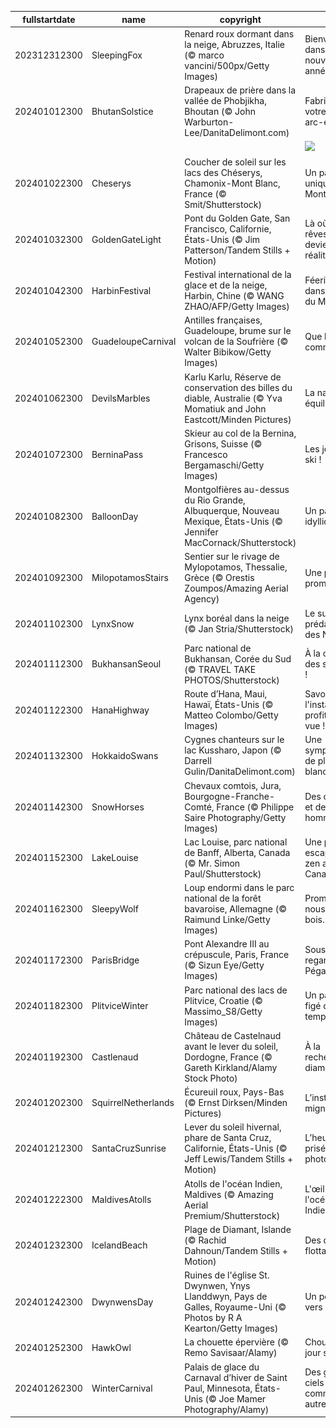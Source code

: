 |fullstartdate|name|copyright|title|image|
|--|--|--|--|--|
202312312300|SleepingFox|Renard roux dormant dans la neige, Abruzzes, Italie (© marco vancini/500px/Getty Images)|Bienvenue dans la nouvelle année !|![](/fr-FR/2024/01/202312312300SleepingFox.jpg)|
202401012300|BhutanSolstice|Drapeaux de prière dans la vallée de Phobjikha, Bhoutan (© John Warburton-Lee/DanitaDelimont.com)|Fabriquez votre propre arc-en-ciel !|![](/fr-FR/2024/01/202401012300BhutanSolstice.jpg)|
||||![](/fr-FR/2024/01/.jpg)|
202401022300|Cheserys|Coucher de soleil sur les lacs des Chéserys, Chamonix-Mont Blanc, France (© Smit/Shutterstock)|Un panorama unique sur le Mont-Blanc|![](/fr-FR/2024/01/202401022300Cheserys.jpg)|
202401032300|GoldenGateLight|Pont du Golden Gate, San Francisco, Californie, États-Unis (© Jim Patterson/Tandem Stills + Motion)|Là où les rêves deviennent réalité !|![](/fr-FR/2024/01/202401032300GoldenGateLight.jpg)|
202401042300|HarbinFestival|Festival international de la glace et de la neige, Harbin, Chine (© WANG ZHAO/AFP/Getty Images)|Féerie glacée dans l'Empire du Milieu|![](/fr-FR/2024/01/202401042300HarbinFestival.jpg)|
202401052300|GuadeloupeCarnival|Antilles françaises, Guadeloupe, brume sur le volcan de la Soufrière (© Walter Bibikow/Getty Images)|Que la fête commence !|![](/fr-FR/2024/01/202401052300GuadeloupeCarnival.jpg)|
202401062300|DevilsMarbles|Karlu Karlu, Réserve de conservation des billes du diable, Australie (© Yva Momatiuk and John Eastcott/Minden Pictures)|La nature en équilibre|![](/fr-FR/2024/01/202401062300DevilsMarbles.jpg)|
202401072300|BerninaPass|Skieur au col de la Bernina, Grisons, Suisse (© Francesco Bergamaschi/Getty Images)|Les joies du ski !|![](/fr-FR/2024/01/202401072300BerninaPass.jpg)|
202401082300|BalloonDay|Montgolfières au-dessus du Rio Grande, Albuquerque, Nouveau Mexique, États-Unis (© Jennifer MacCornack/Shutterstock)|Un paysage idyllique !|![](/fr-FR/2024/01/202401082300BalloonDay.jpg)|
202401092300|MilopotamosStairs|Sentier sur le rivage de Mylopotamos, Thessalie, Grèce (© Orestis Zoumpos/Amazing Aerial Agency)|Une petite promenade ?|![](/fr-FR/2024/01/202401092300MilopotamosStairs.jpg)|
202401102300|LynxSnow|Lynx boréal dans la neige (© Jan Stria/Shutterstock)|Le super-prédateur des Neiges !|![](/fr-FR/2024/01/202401102300LynxSnow.jpg)|
202401112300|BukhansanSeoul|Parc national de Bukhansan, Corée du Sud (© TRAVEL TAKE PHOTOS/Shutterstock)|À la conquête des sommets !|![](/fr-FR/2024/01/202401112300BukhansanSeoul.jpg)|
202401122300|HanaHighway|Route d’Hana, Maui, Hawaï, États-Unis (© Matteo Colombo/Getty Images)|Savourez l'instant et profitez de la vue !|![](/fr-FR/2024/01/202401122300HanaHighway.jpg)|
202401132300|HokkaidoSwans|Cygnes chanteurs sur le lac Kussharo, Japon (© Darrell Gulin/DanitaDelimont.com)|Une symphonie de plumes blanches|![](/fr-FR/2024/01/202401132300HokkaidoSwans.jpg)|
202401142300|SnowHorses|Chevaux comtois, Jura, Bourgogne-Franche-Comté, France (© Philippe Saire Photography/Getty Images)|Des chevaux et des hommes|![](/fr-FR/2024/01/202401142300SnowHorses.jpg)|
202401152300|LakeLouise|Lac Louise, parc national de Banff, Alberta, Canada (© Mr. Simon Paul/Shutterstock)|Une petite escapade zen au Canada ?|![](/fr-FR/2024/01/202401152300LakeLouise.jpg)|
202401162300|SleepyWolf|Loup endormi dans le parc national de la forêt bavaroise, Allemagne (© Raimund Linke/Getty Images)|Promenons-nous dans les bois….|![](/fr-FR/2024/01/202401162300SleepyWolf.jpg)|
202401172300|ParisBridge|Pont Alexandre III au crépuscule, Paris, France  (© Sizun Eye/Getty Images)|Sous le regard de Pégase|![](/fr-FR/2024/01/202401172300ParisBridge.jpg)|
202401182300|PlitviceWinter|Parc national des lacs de Plitvice, Croatie (© Massimo_S8/Getty Images)|Un paysage figé dans le temps|![](/fr-FR/2024/01/202401182300PlitviceWinter.jpg)|
202401192300|Castlenaud|Château de Castelnaud avant le lever du soleil, Dordogne, France (© Gareth Kirkland/Alamy Stock Photo)|À la recherche du diamant noir !|![](/fr-FR/2024/01/202401192300Castlenaud.jpg)|
202401202300|SquirrelNetherlands|Écureuil roux, Pays-Bas (© Ernst Dirksen/Minden Pictures)|L’instant mignon !|![](/fr-FR/2024/01/202401202300SquirrelNetherlands.jpg)|
202401212300|SantaCruzSunrise|Lever du soleil hivernal, phare de Santa Cruz, Californie, États-Unis (© Jeff Lewis/Tandem Stills + Motion)|L’heure dorée prisée des photographes|![](/fr-FR/2024/01/202401212300SantaCruzSunrise.jpg)|
202401222300|MaldivesAtolls|Atolls de l'océan Indien, Maldives (© Amazing Aerial Premium/Shutterstock)|L'œil de l'océan Indien|![](/fr-FR/2024/01/202401222300MaldivesAtolls.jpg)|
202401232300|IcelandBeach|Plage de Diamant, Islande (© Rachid Dahnoun/Tandem Stills + Motion)|Des diamants flottants !|![](/fr-FR/2024/01/202401232300IcelandBeach.jpg)|
202401242300|DwynwensDay|Ruines de l'église St. Dwynwen, Ynys Llanddwyn, Pays de Galles, Royaume-Uni (© Photos by R A Kearton/Getty Images)|Un portail vers le passé|![](/fr-FR/2024/01/202401242300DwynwensDay.jpg)|
202401252300|HawkOwl|La chouette épervière (© Remo Savisaar/Alamy)|Chouette, le jour se lève !|![](/fr-FR/2024/01/202401252300HawkOwl.jpg)|
202401262300|WinterCarnival|Palais de glace du Carnaval d’hiver de Saint Paul, Minnesota, États-Unis (© Joe Mamer Photography/Alamy)|Des grattes ciels pas comme les autres|![](/fr-FR/2024/01/202401262300WinterCarnival.jpg)|
